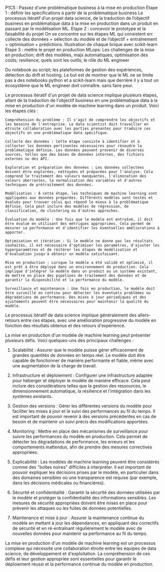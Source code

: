 
P1C5 : Passez d'une problématique business à la mise en production
Étape 1 : définir les spécifications à partir de la problématique business
Le processus itératif d’un projet data science, de la traduction de l’objectif business en problématique data à la mise en production dans un produit en passant par le modélisation ML.
Etape 2 : concevoir le prototype et la faisabilité du projet
On se concentre sur les étapes ML qui consistent en: collecte des données + sélection du modèle et de l’objectif + entraînement + optimisation + prédictions.
Illustration de chaque brique avec scikit-learn
Etape 3 : mettre le projet en production
MLops: Les challenges de la mise en production; drift des modèles, majs automatiques, optimisation des coûts; resilience;
quels sont les outils; le rôle du ML engineer

Du notebook au script; les plateformes de gestion des expériences, détection du drift et hosting. Le but est de montrer que le ML ne se limite pas a des notebooks python et a scikit-learn mais que derrière il y a tout un  écosystème que le  ML engineer doit connaître. sans faire peur.



Le processus itératif d'un projet de data science implique plusieurs étapes, allant de la traduction de l'objectif business en une problématique data à la mise en production d'un modèle de machine learning dans un produit. Voici les étapes clés :

    Compréhension du problème : Il s'agit de comprendre les objectifs et les besoins de l'entreprise. Le data scientist doit travailler en étroite collaboration avec les parties prenantes pour traduire ces objectifs en une problématique data spécifique.

    Collecte des données : Cette étape consiste à identifier et à collecter les données pertinentes nécessaires pour résoudre la problématique définie. Les données peuvent provenir de diverses sources, telles que des bases de données internes, des fichiers externes ou des API.

    Exploration et préparation des données : Les données collectées doivent être explorées, nettoyées et préparées pour l'analyse. Cela comprend le traitement des valeurs manquantes, l'élimination des valeurs aberrantes, la normalisation des variables et d'autres techniques de prétraitement des données.

    Modélisation : À cette étape, les techniques de machine learning sont appliquées aux données préparées. Différents modèles sont testés et évalués pour trouver celui qui répond le mieux à la problématique définie. Cela peut inclure des modèles de régression, de classification, de clustering ou d'autres approches.

    Évaluation du modèle : Une fois que le modèle est entraîné, il doit être évalué en utilisant des métriques appropriées. Cela permet de mesurer sa performance et d'identifier les éventuelles améliorations à apporter.

    Optimisation et itération : Si le modèle ne donne pas les résultats souhaités, il est nécessaire d'optimiser les paramètres, d'ajuster les hyperparamètres et de réitérer les étapes de modélisation et d'évaluation jusqu'à obtenir un modèle satisfaisant.

    Mise en production : Lorsque le modèle a été validé et optimisé, il est prêt à être déployé dans un environnement de production. Cela implique d'intégrer le modèle dans un produit ou un système existant, de mettre en place des pipelines de traitement des données et de garantir la disponibilité et la performance du modèle.

    Surveillance et maintenance : Une fois en production, le modèle doit être surveillé en continu pour détecter les éventuels problèmes ou dégradations de performance. Des mises à jour périodiques et des ajustements peuvent être nécessaires pour maintenir la qualité du modèle.

Le processus itératif de data science implique généralement des allers-retours entre ces étapes, avec une amélioration progressive du modèle en fonction des résultats obtenus et des retours d'expérience.


La mise en production d'un modèle de machine learning peut présenter plusieurs défis. Voici quelques-uns des principaux challenges :

1. Scalabilité : Assurer que le modèle puisse gérer efficacement de grandes quantités de données en temps réel. Le modèle doit être capable de fonctionner de manière performante et fiable, même avec une augmentation de la charge de travail.

2. Infrastructure et déploiement : Configurer une infrastructure adaptée pour héberger et déployer le modèle de manière efficace. Cela peut inclure des considérations telles que la gestion des ressources, le dimensionnement automatique, la résilience et l'intégration dans les systèmes existants.

3. Gestion des versions : Gérer les différentes versions du modèle pour faciliter les mises à jour et le suivi des performances au fil du temps. Il est important de pouvoir revenir à des versions précédentes en cas de besoin et de maintenir un suivi précis des modifications apportées.

4. Monitoring : Mettre en place des mécanismes de surveillance pour suivre les performances du modèle en production. Cela permet de détecter les dégradations de performance, les erreurs et les comportements inattendus, afin de prendre des mesures correctives appropriées.

5. Explicabilité : Les modèles de machine learning peuvent être considérés comme des "boîtes noires" difficiles à interpréter. Il est important de pouvoir expliquer les décisions prises par le modèle, en particulier dans des domaines sensibles où une transparence est requise (par exemple, dans les décisions médicales ou financières).

6. Sécurité et confidentialité : Garantir la sécurité des données utilisées par le modèle et protéger la confidentialité des informations sensibles. Les mesures de sécurité appropriées doivent être mises en place pour prévenir les attaques ou les fuites de données potentielles.

7. Maintenance et mise à jour : Assurer la maintenance continue du modèle en mettant à jour les dépendances, en appliquant des correctifs de sécurité et en ré-entraînant régulièrement le modèle avec de nouvelles données pour maintenir sa performance au fil du temps.

La mise en production d'un modèle de machine learning est un processus complexe qui nécessite une collaboration étroite entre les équipes de data science, de développement et d'exploitation. La compréhension de ces défis et leur gestion appropriée sont essentielles pour garantir le déploiement réussi et la performance continue du modèle en production.
